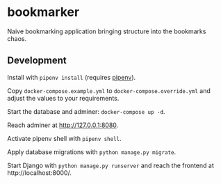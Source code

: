 # bookmarker

Naive bookmarking application bringing structure into the bookmarks chaos.

## Development

Install with `pipenv install` (requires [pipenv](https://pipenv.pypa.io/en/latest/)).

Copy `docker-compose.example.yml` to `docker-compose.override.yml` and adjust the values to your requirements.

Start the database and adminer: `docker-compose up -d`.

Reach adminer at http://127.0.0.1:8080.

Activate pipenv shell with `pipenv shell`.

Apply database migrations with `python manage.py migrate`.

Start Django with `python manage.py runserver` and reach the frontend at http://localhost:8000/.
